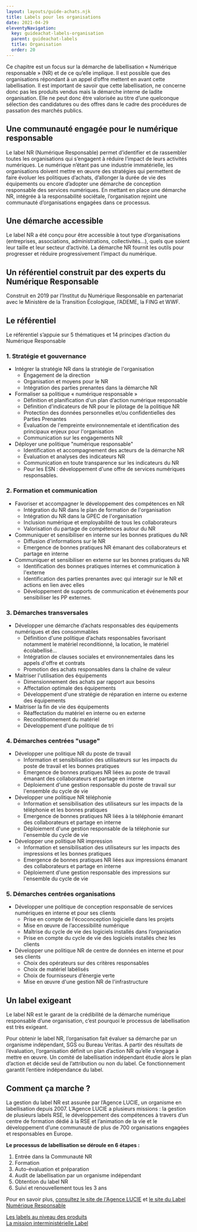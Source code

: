 ```yaml
---
layout: layouts/guide-achats.njk
title: Labels pour les organisations
date: 2021-04-29
eleventyNavigation:
  key: guideachat-labels-organisation
  parent: guideachat-labels
  title: Organisation
  order: 20
---
```


<div class="fr-highlight">

Ce chapitre est un focus sur la démarche de labellisation « Numérique responsable » (NR) et de ce qu’elle implique. Il est possible que des organisations répondant à un appel d’offre mettent en avant cette labellisation. Il est important de savoir que cette labellisation, ne concerne donc pas les produits vendus mais la démarche interne de ladite organisation. Elle ne peut donc être valorisée au titre d’une quelconque sélection des candidatures ou des offres dans le cadre des procédures de passation des marchés publics.

</div>


## Une communauté engagée pour le numérique responsable

Le label NR (Numérique Responsable) permet d’identifier et de rassembler toutes les organisations qui s’engagent à réduire l’impact de leurs activités numériques. Le numérique n’étant pas une industrie immatérielle, les organisations doivent mettre en œuvre des stratégies qui permettent de faire évoluer les politiques d’achats, d’allonger la durée de vie des équipements ou encore d’adopter une démarche de conception responsable des services numériques. En mettant en place une démarche NR, intégrée à la responsabilité sociétale, l’organisation rejoint une communauté d’organisations engagées dans ce processus.  

## Une démarche accessible

Le label NR a été conçu pour être accessible à tout type d’organisations (entreprises, associations, administrations, collectivités…), quels que soient leur taille et leur secteur d’activité. La démarche NR fournit les outils pour progresser et réduire progressivement l’impact du numérique.

## Un référentiel construit par des experts du Numérique Responsable

Construit en 2019 par l’Institut du Numérique Responsable en partenariat avec le Ministère de la Transition Écologique, l’ADEME, la FING et WWF.

## Le référentiel

Le référentiel s’appuie sur 5 thématiques et 14 principes d’action du Numérique Responsable

### 1. Stratégie et gouvernance

- Intégrer la stratégie NR dans la stratégie de l'organisation
    - Engagement de la direction
    - Organisation et moyens pour le NR
    - Intégration des parties prenantes dans la démarche NR
- Formaliser sa politique « numérique responsable »
    - Définition et planification d'un plan d’action numérique responsable
    - Définition d'indicateurs de NR pour le pilotage de la politique NR
    - Protection des données personnelles et/ou confidentielles des Parties Prenantes 
    - Évaluation de l'empreinte environnementale et identification des principaux enjeux pour l'organisation
    - Communication sur les engagements NR
- Déployer une politique "numérique responsable"
    - Identification et accompagnement des acteurs de la démarche NR
    - Évaluation et analyses des indicateurs NR
    - Communication en toute transparence sur les indicateurs du NR
    - Pour les ESN : développement d'une offre de services numériques responsables.

### 2. Formation et communication

- Favoriser et accompagner le développement des compétences en NR
    - Intégration du NR dans le plan de formation de l'organisation
    - Intégration du NR dans la GPEC de l'organisation
    - Inclusion numérique et employabilité de tous les collaborateurs
    - Valorisation du partage de compétences autour du NR
- Communiquer et sensibiliser en interne sur les bonnes pratiques du NR
    - Diffusion d'informations sur le NR
    - Emergence de bonnes pratiques NR émanant des collaborateurs et partage en interne
- Communiquer et sensibiliser en externe sur les bonnes pratiques du NR
    - Identification des bonnes pratiques internes et communication à l'externe
    - Identification des parties prenantes avec qui interagir sur le NR et actions en lien avec elles
    - Développement de supports de communication et événements pour sensibiliser les PP externes.

### 3. Démarches transversales

- Développer une démarche d’achats responsables des équipements numériques et des consommables 
    - Définition d'une politique d’achats responsables favorisant notamment le matériel reconditionné, la location, le matériel écolabellisé…
    - Intégration de clauses sociales et environnementales dans les appels d'offre et contrats
    - Promotion des achats responsables dans la chaîne de valeur
- Maitriser l'utilisation des équipements
    - Dimensionnement des achats par rapport aux besoins
    - Affectation optimale des équipements 
    - Développement d'une stratégie de réparation en interne ou externe des équipements
- Maitriser la fin de vie des équipements
    - Réaffectation du matériel en interne ou en externe
    - Reconditionnement du matériel
    - Développement d'une politique de tri

### 4. Démarches centrées "usage"

- Développer une politique NR du poste de travail 
    - Information et sensibilisation des utilisateurs sur les impacts du poste de travail et les bonnes pratiques
    - Emergence de bonnes pratiques NR liées au poste de travail émanant des collaborateurs et partage en interne
    - Déploiement d'une gestion responsable du poste de travail sur l'ensemble du cycle de vie
- Développer une politique NR téléphonie 
    - Information et sensibilisation des utilisateurs sur les impacts de la téléphonie et les bonnes pratiques
    - Emergence de bonnes pratiques NR liées à la téléphonie émanant des collaborateurs et partage en interne
    - Déploiement d'une gestion responsable de la téléphonie sur l'ensemble du cycle de vie
- Développer une politique NR impression 
    - Information et sensibilisation des utilisateurs sur les impacts des impressions et les bonnes pratiques
    - Emergence de bonnes pratiques NR liées aux impressions émanant des collaborateurs et partage en interne
    - Déploiement d'une gestion responsable des impressions sur l'ensemble du cycle de vie

### 5. Démarches centrées organisations

- Développer une politique de conception responsable de services numériques en interne et pour ses clients
    - Prise en compte de l'écoconception logicielle dans les projets
    - Mise en œuvre de l’accessibilité numérique
    - Maîtrise du cycle de vie des logiciels installés dans l’organisation
    - Prise en compte du cycle de vie des logiciels installés chez les clients
- Développer une politique NR de centre de données en interne et pour ses clients
    - Choix des opérateurs sur des critères responsables
    - Choix de matériel labélisés
    - Choix de fournisseurs d’énergie verte
    - Mise en œuvre d'une gestion NR de l'infrastructure

## Un label exigeant

Le label NR est le garant de la crédibilité de la démarche numérique responsable d’une organisation, c’est pourquoi le processus de labellisation est très exigeant. 

Pour obtenir le label NR, l’organisation fait évaluer sa démarche par un organisme indépendant, SGS ou Bureau Veritas. A partir des résultats de l’évaluation, l’organisation définit un plan d’action NR qu’elle s’engage à mettre en œuvre. Un comité de labellisation indépendant étudie alors le plan d’action et décide seul de l’attribution ou non du label. Ce fonctionnement garantit l’entière indépendance du label.

## Comment ça marche ?

La gestion du label NR est assurée par l’Agence LUCIE, un organisme en labellisation depuis 2007. L’Agence LUCIE a plusieurs missions : la gestion de plusieurs labels RSE, le développement des compétences à travers d’un centre de formation dédié à la RSE et l’animation de la vie et le développement d’une communauté de plus de 700 organisations engagées et responsables en Europe.

**Le processus de labellisation se déroule en 6 étapes :**
1.	Entrée dans la Communauté NR
2.	Formation
3.	Auto-évaluation et préparation
4.	Audit de labellisation par un organisme indépendant
5.	Obtention du label NR
6.	Suivi et renouvellement tous les 3 ans

<div class="fr-highlight">

Pour en savoir plus, [consultez le site de l'Agence LUCIE](https://agence-lucie.com) et [le site du Label Numérique Responsable](https://label-nr.fr)

</div>


<div class="fr-grid-row fr-grid-row--gutters">
  <div class="fr-col-md-6">
    <a class="fr-link fr-fi-arrow-left-line fr-link--icon-left" href="/publications/guide-pratique-achats-numeriques-responsables/labels/produits/">Les labels au niveau des produits</a>
  </div>
  
  <div class="fr-col-md-6 text-align--right">
    <a class="fr-link fr-fi-arrow-right-line fr-link--icon-right" href="/publications/guide-pratique-achats-numeriques-responsables/labels/interministeriel/">La mission interministérielle Label</a>
  </div>
</div>
